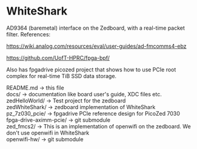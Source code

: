 # WhiteShark

AD9364 (baremetal) interface on the Zedboard, with a real-time packet filter.  References:

https://wiki.analog.com/resources/eval/user-guides/ad-fmcomms4-ebz

https://github.com/UofT-HPRC/fpga-bpf/

Also has fpgadrive picozed project that shows how to use PCIe root complex for real-time TiB SSD data storage.

README.md -> this file
<br>
docs/ -> documentation like board user's guide, XDC files etc.
<br>
zedHelloWorld/ -> Test project for the zedboard
<br>
zedWhiteShark/ -> zedboard implementation of WhiteShark
<br>
pz_7z030_pcie/ -> fpgadrive PCIe reference design for PicoZed 7030
<br>
fpga-drive-aximm-pcie/ -> git submodule
<br>
zed_fmcs2/ -> This is an implementation of openwifi on the zedboard.  We don't
use openwifi in WhiteShark 
<br>
openwifi-hw/ -> git submodule




